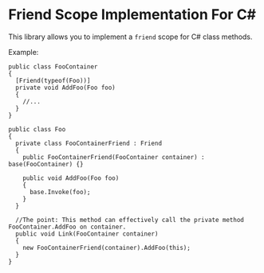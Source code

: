 # Friend Scope Implementation For C&#35;

This library allows you to implement a `friend` scope for C# class methods.

Example:

```
public class FooContainer
{
  [Friend(typeof(Foo))]
  private void AddFoo(Foo foo)
  {
    //...
  }
}

public class Foo
{
  private class FooContainerFriend : Friend
  {
    public FooContainerFriend(FooContainer container) : base(FooContainer) {}

    public void AddFoo(Foo foo)
    {
      base.Invoke(foo);
    }
  }

  //The point: This method can effectively call the private method FooContainer.AddFoo on container.
  public void Link(FooContainer container)
  {
    new FooContainerFriend(container).AddFoo(this);
  }
}
```

